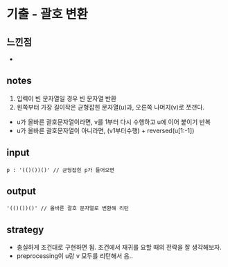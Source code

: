 # 기출 - 괄호 변환

## 느낀점
* 

## notes
1. 입력이 빈 문자열일 경우 빈 문자열 반환
2. 왼쪽부터 가장 길이작은 균형잡힌 문자열(u)과, 오른쪽 나머지(v)로 쪼갠다.
* u가 올바른 괄호문자열이라면, v를 1부터 다시 수행하고 u에 이어 붙이기 반복
* u가 올바른 괄호문자열이 아니라면, (v1부터수행) + reversed(u[1:-1])

## input
```
p : '(()())()' // 균형잡힌 p가 들어오면
```

## output
```
'(()())()' // 올바른 괄호 문자열로 변환해 리턴
```

## strategy
* 충실하게 조건대로 구현하면 됨. 조건에서 재귀를 요할 때의 전략을 잘 생각해보자.
* preprocessing이 u랑 v 모두를 리턴해서 음..